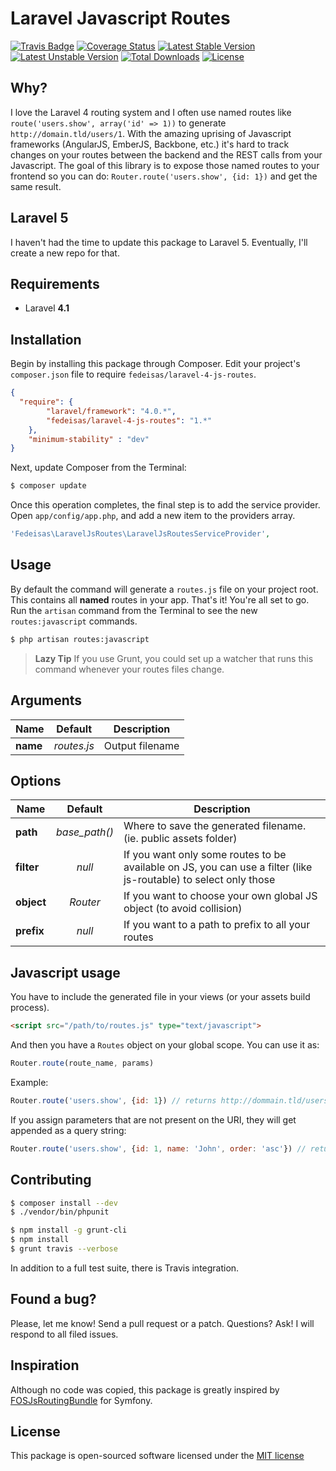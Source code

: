 Laravel Javascript Routes
=========================

[![Travis Badge](https://secure.travis-ci.org/fedeisas/laravel-4-js-routes.png)](http://travis-ci.org/fedeisas/laravel-4-js-routes)
[![Coverage Status](https://coveralls.io/repos/fedeisas/laravel-4-js-routes/badge.png)](https://coveralls.io/r/fedeisas/laravel-4-js-routes)
[![Latest Stable Version](https://poser.pugx.org/fedeisas/laravel-4-js-routes/v/stable.png)](https://packagist.org/packages/fedeisas/laravel-4-js-routes)
[![Latest Unstable Version](https://poser.pugx.org/fedeisas/laravel-4-js-routes/v/unstable.png)](https://packagist.org/packages/fedeisas/laravel-4-js-routes)
[![Total Downloads](https://poser.pugx.org/fedeisas/laravel-4-js-routes/downloads.png)](https://packagist.org/packages/fedeisas/laravel-4-js-routes)
[![License](https://poser.pugx.org/fedeisas/laravel-4-js-routes/license.png)](https://packagist.org/packages/fedeisas/laravel-4-js-routes)

## Why?
I love the Laravel 4 routing system and I often use named routes like `route('users.show', array('id' => 1))` to generate `http://domain.tld/users/1`.
With the amazing uprising of Javascript frameworks (AngularJS, EmberJS, Backbone, etc.) it's hard to track changes on your routes between the backend and the REST calls from your Javascript.
The goal of this library is to expose those named routes to your frontend so you can do: `Router.route('users.show', {id: 1})` and get the same result.

## Laravel 5
I haven't had the time to update this package to Laravel 5. Eventually, I'll create a new repo for that.

## Requirements
- Laravel **4.1**

## Installation

Begin by installing this package through Composer. Edit your project's `composer.json` file to require `fedeisas/laravel-4-js-routes`.

```json
{
  "require": {
        "laravel/framework": "4.0.*",
        "fedeisas/laravel-4-js-routes": "1.*"
    },
    "minimum-stability" : "dev"
}
```

Next, update Composer from the Terminal:
```bash
$ composer update
```

Once this operation completes, the final step is to add the service provider. Open `app/config/app.php`, and add a new item to the providers array.
```php
'Fedeisas\LaravelJsRoutes\LaravelJsRoutesServiceProvider',
```

## Usage
By default the command will generate a `routes.js` file on your project root. This contains all **named** routes in your app.
That's it! You're all set to go. Run the `artisan` command from the Terminal to see the new `routes:javascript` commands.
```bash
$ php artisan routes:javascript
```
> **Lazy Tip** If you use Grunt, you could set up a watcher that runs this command whenever your routes files change.

## Arguments
| Name     | Default     | Description     |
| -------- |:-----------:| --------------- |
| **name** | *routes.js* | Output filename |

## Options
| Name     | Default     | Description     |
| -------- |:-----------:| --------------- |
| **path**   | *base_path()* | Where to save the generated filename. (ie. public assets folder) |
| **filter** | *null*        | If you want only some routes to be available on JS, you can use a filter (like js-routable) to select only those |
| **object** | *Router*      | If you want to choose your own global JS object (to avoid collision) |
| **prefix** | *null*        | If you want to a path to prefix to all your routes |

## Javascript usage
You have to include the generated file in your views (or your assets build process).
```html
<script src="/path/to/routes.js" type="text/javascript">
```

And then you have a `Routes` object on your global scope. You can use it as:
```javascript
Router.route(route_name, params)
```

Example:
```javascript
Router.route('users.show', {id: 1}) // returns http://dommain.tld/users/1
```

If you assign parameters that are not present on the URI, they will get appended as a query string:
```javascript
Router.route('users.show', {id: 1, name: 'John', order: 'asc'}) // returns http://dommain.tld/users/1?name=John&order=asc
```

## Contributing
```bash
$ composer install --dev
$ ./vendor/bin/phpunit
```

```bash
$ npm install -g grunt-cli
$ npm install
$ grunt travis --verbose
```

In addition to a full test suite, there is Travis integration.

## Found a bug?
Please, let me know! Send a pull request or a patch. Questions? Ask! I will respond to all filed issues.

## Inspiration
Although no code was copied, this package is greatly inspired by [FOSJsRoutingBundle](https://github.com/FriendsOfSymfony/FOSJsRoutingBundle) for Symfony.

## License
This package is open-sourced software licensed under the [MIT license](http://opensource.org/licenses/MIT)
